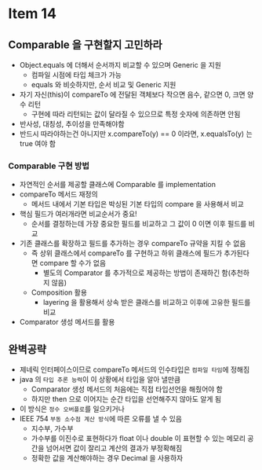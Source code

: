 # Item 14

## Comparable 을 구현할지 고민하라

- Object.equals 에 더해서 순서까지 비교할 수 있으며 Generic 을 지원
  - 컴파일 시점에 타입 체크가 가능
  - equals 와 비슷하지만, 순서 비교 및 Generic 지원
- 자기 자신(this)이 compareTo 에 전달된 객체보다 작으면 음수, 같으면 0, 크면 양수 리턴
  - 구현에 따라 리턴되는 값이 달라질 수 있으므로 특정 숫자에 의존하면 안됨
- 반사성, 대칭성, 추이성을 만족해야함
- 반드시 따라야하는건 아니지만 x.compareTo(y) == 0 이라면, x.equalsTo(y) 는 true 여야 함

### Comparable 구현 방법

- 자연적인 순서를 제공할 클래스에 Comparable<T> 를 implementation
- compareTo 메서드 재정의
  - 메서드 내에서 기본 타입은 박싱된 기본 타입의 compare 을 사용해서 비교
- 핵심 필드가 여러개라면 비교순서가 중요!
  - 순서를 결정하는데 가장 중요한 필드를 비교하고 그 값이 0 이면 이후 필드를 비교
- 기존 클래스를 확장하고 필드를 추가하는 경우 compareTo 규약을 지킬 수 없음
  - 즉 상위 클래스에서 compareTo 를 구현하고 하위 클래스에 필드가 추가된다면 compare 할 수가 없음
    - 별도의 Comparator 를 추가적으로 제공하는 방법이 존재하긴 함(추천하지 않음)
  - Composition 활용
    - layering 을 활용해서 상속 받은 클래스를 비교하고 이후에 고유한 필드를 비교
- Comparator 생성 메서드를 활용

## 완벽공략

- 제네릭 인터페이스이므로 compareTo 메서드의 인수타입은 `컴파일 타임`에 정해짐
- java 의 `타입 추론 능력`이 이 상황에서 타입을 알아 낼만큼
  - Comparator 생성 메서드의 처음에는 직접 타입선언을 해줬어야 함
  - 하지만 then 으로 이어지는 순간 타입을 선언해주지 않아도 알게 됨
- 이 방식은 `정수 오버플로`를 일으키거나
- IEEE 754 `부동 소수점 계산 방식`에 따른 오류를 낼 수 있음
  - 지수부, 가수부
  - 가수부를 이진수로 표현하다가 float 이나 double 이 표현할 수 있는 메모리 공간을 넘어서면 값이 잘리고 계산의 결과가 부정확해짐
  - 정확한 값을 계산해야하는 경우 Decimal 을 사용하자